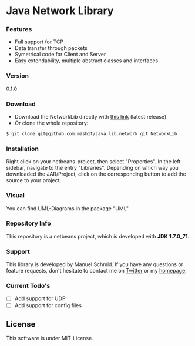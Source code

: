 # Java Network Library

### Features
- Full support for TCP
- Data transfer through packets
- Symetrical code for Client and Server
- Easy extendability, multiple abstract classes and interfaces

### Version
0.1.0

### Download
- Download the NetworkLib directly with [this link] (latest release)
- Or clone the whole repository:
```sh
$ git clone git@github.com:mash1t/java.lib.network.git NetworkLib
```

### Installation
Right click on your netbeans-project, then select "Properties". In the left sidebar, navigate to the entry "Libraries". Depending on which way you downloaded the JAR/Project, click on the corresponding button to add the source to your project.

### Visual
You can find UML-Diagrams in the package "UML"

### Repository Info
This repository is a netbeans project, which is developed with **JDK 1.7.0_71**.

### Support
This library is developed by Manuel Schmid.
If you have any questions or feature requests, don't hesitate to contact me on [Twitter] or my [homepage].

### Current Todo's

 - [ ] Add support for UDP
 - [ ] Add support for config files

License
----
This software is under MIT-License.

[this link]:https://github.com/mash1t/java.lib.network/raw/0.1.0/NetworkLib/dist/NetworkLib.jar
[homepage]:http://mash1t.de/
[Twitter]:https://twitter.com/mash1t